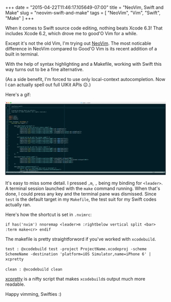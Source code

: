 +++
date = "2015-04-22T11:46:17.105649-07:00"
title = "NeoVim, Swift and Make"
slug = "neovim-swift-and-make"
tags = [ "NeoVim", "Vim", "Swift", "Make" ]
+++

When it comes to Swift source code editing, nothing beats Xcode 6.3! That
includes Xcode 6.2, which drove me to good'O Vim for a while.

Except it's not the old Vim, I'm trying out [NeoVim](http://neovim.org). The
most noticable difference in NeoVim compared to Good'O Vim is its recent
addition of a built in terminal.

With the help of syntax highlighting and a Makefile, working with Swift this
way turns out to be a fine alternative.

(As a side benefit, I'm forced to use only local-context autocompletion. Now
I can actually spell out full UIKit APIs 😉.)

Here's a gif:

![Make Swift NeoVim Demo](/images/2015/04/demo.gif)

It's easy to miss some detail. I pressed `,m`, `,` being my binding for
`<leader>`. A terminal session launched with the `make` command running. When
that's done, I could press any key and the terminal pane was dismissed. Since
`test` is the default target in my `Makefile`, the test suit for my Swift
codes actually ran.

Here's how the shortcut is set in `.nvimrc`:

    if has('nvim') nnoremap <leader>m :rightbelow vertical split <bar> :term make<cr> endif

The makefile is pretty straightforword if you've worked with `xcodebuild`.


    test : @xcodebuild test -project ProjectName.xcodeproj -scheme SchemeName -destination 'platform=iOS Simulator,name=iPhone 6' | xcpretty

    clean : @xcodebuild clean

[xcpretty](https://github.com/supermarin/xcpretty) is a nifty script that
makes `xcodebuild`s output much more readable.


Happy vimming, Swifties :)
